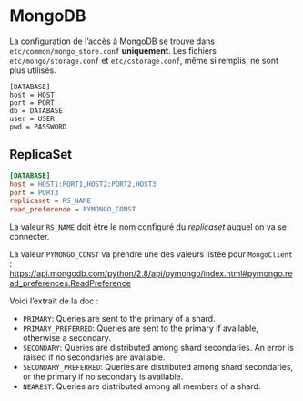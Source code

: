 # MongoDB

La configuration de l’accès à MongoDB se trouve dans `etc/common/mongo_store.conf` **uniquement**. Les fichiers `etc/mongo/storage.conf` et `etc/cstorage.conf`, même si remplis, ne sont plus utilisés.

```
[DATABASE]
host = HOST
port = PORT
db = DATABASE
user = USER
pwd = PASSWORD
```

## ReplicaSet

```ini
[DATABASE]
host = HOST1:PORT1,HOST2:PORT2,HOST3
port = PORT3
replicaset = RS_NAME
read_preference = PYMONGO_CONST
```

La valeur `RS_NAME` doit être le nom configuré du *replicaset* auquel on va se connecter.

La valeur `PYMONGO_CONST` va prendre une des valeurs listée pour `MongoClient` : https://api.mongodb.com/python/2.8/api/pymongo/index.html#pymongo.read_preferences.ReadPreference

Voici l’extrait de la doc :

 * `PRIMARY`: Queries are sent to the primary of a shard.
 * `PRIMARY_PREFERRED`: Queries are sent to the primary if available, otherwise a secondary.
 * `SECONDARY`: Queries are distributed among shard secondaries. An error is raised if no secondaries are available.
 * `SECONDARY_PREFERRED`: Queries are distributed among shard secondaries, or the primary if no secondary is available.
 * `NEAREST`: Queries are distributed among all members of a shard.